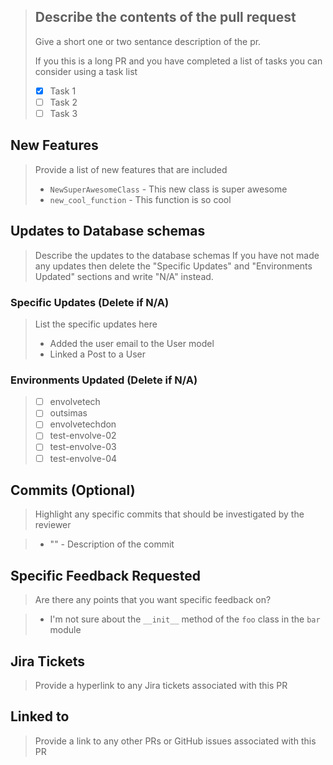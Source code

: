 > ## Describe the contents of the pull request
> Give a short one or two sentance description of the pr.
>
> If you this is a long PR and you have completed a list of tasks you can consider using a task list
> * [x] Task 1 
> * [ ] Task 2
> * [ ] Task 3

## New Features
> Provide a list of new features that are included
>
> * `NewSuperAwesomeClass` - This new class is super awesome
> * `new_cool_function` - This function is so cool 

## Updates to Database schemas
> Describe the updates to the database schemas 
> If you have not made any updates then delete the "Specific Updates" and "Environments Updated" sections and write "N/A" instead.

### Specific Updates (Delete if N/A)
> List the specific updates here 
> * Added the user email to the User model
> * Linked a Post to a User

### Environments Updated (Delete if N/A)
> * [ ] envolvetech 
> * [ ] outsimas
> * [ ] envolvetechdon
> * [ ] test-envolve-02
> * [ ] test-envolve-03
> * [ ] test-envolve-04

## Commits (Optional)
> Highlight any specific commits that should be investigated by the reviewer 

> * "<commit-tag>" - Description of the commit

## Specific Feedback Requested
> Are there any points that you want specific feedback on?

> * I'm not sure about the `__init__` method of the `foo` class in the `bar` module

## Jira Tickets
> Provide a hyperlink to any Jira tickets associated with this PR

## Linked to
> Provide a link to any other PRs or GitHub issues associated with this PR